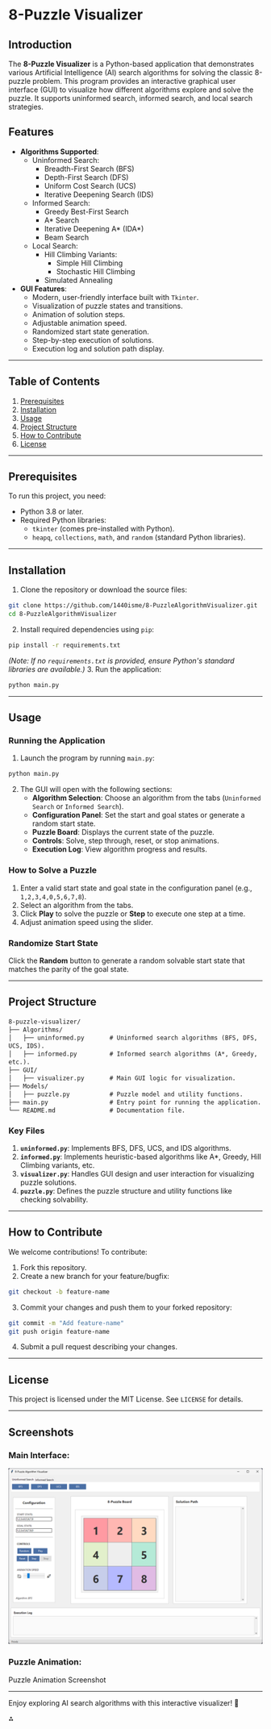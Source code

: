 # 8-Puzzle Visualizer

## Introduction

The **8-Puzzle Visualizer** is a Python-based application that demonstrates various Artificial Intelligence (AI) search algorithms for solving the classic 8-puzzle problem. This program provides an interactive graphical user interface (GUI) to visualize how different algorithms explore and solve the puzzle. It supports uninformed search, informed search, and local search strategies.

## Features

- **Algorithms Supported**:
  - Uninformed Search:
    - Breadth-First Search (BFS)
    - Depth-First Search (DFS)
    - Uniform Cost Search (UCS)
    - Iterative Deepening Search (IDS)
  - Informed Search:
    - Greedy Best-First Search
    - A\* Search
    - Iterative Deepening A* (IDA*)
    - Beam Search
  - Local Search:
    - Hill Climbing Variants:
      - Simple Hill Climbing
      - Stochastic Hill Climbing
    - Simulated Annealing
- **GUI Features**:
  - Modern, user-friendly interface built with `Tkinter`.
  - Visualization of puzzle states and transitions.
  - Animation of solution steps.
  - Adjustable animation speed.
  - Randomized start state generation.
  - Step-by-step execution of solutions.
  - Execution log and solution path display.

---

## Table of Contents

1. [Prerequisites](#prerequisites)
2. [Installation](#installation)
3. [Usage](#usage)
4. [Project Structure](#project-structure)
5. [How to Contribute](#how-to-contribute)
6. [License](#license)

---

## Prerequisites

To run this project, you need:

- Python 3.8 or later.
- Required Python libraries:
  - `tkinter` (comes pre-installed with Python).
  - `heapq`, `collections`, `math`, and `random` (standard Python libraries).

---

## Installation

1. Clone the repository or download the source files:

```bash
git clone https://github.com/1440isme/8-PuzzleAlgorithmVisualizer.git
cd 8-PuzzleAlgorithmVisualizer
```

2. Install required dependencies using `pip`:

```bash
pip install -r requirements.txt
```

_(Note: If no `requirements.txt` is provided, ensure Python's standard libraries are available.)_ 3. Run the application:

```bash
python main.py
```

---

## Usage

### Running the Application

1. Launch the program by running `main.py`:

```bash
python main.py
```

2. The GUI will open with the following sections:
   - **Algorithm Selection**: Choose an algorithm from the tabs (`Uninformed Search` or `Informed Search`).
   - **Configuration Panel**: Set the start and goal states or generate a random start state.
   - **Puzzle Board**: Displays the current state of the puzzle.
   - **Controls**: Solve, step through, reset, or stop animations.
   - **Execution Log**: View algorithm progress and results.

### How to Solve a Puzzle

1. Enter a valid start state and goal state in the configuration panel (e.g., `1,2,3,4,0,5,6,7,8`).
2. Select an algorithm from the tabs.
3. Click **Play** to solve the puzzle or **Step** to execute one step at a time.
4. Adjust animation speed using the slider.

### Randomize Start State

Click the **Random** button to generate a random solvable start state that matches the parity of the goal state.

---

## Project Structure

```
8-puzzle-visualizer/
├── Algorithms/
│   ├── uninformed.py       # Uninformed search algorithms (BFS, DFS, UCS, IDS).
│   ├── informed.py         # Informed search algorithms (A*, Greedy, etc.).
├── GUI/
│   ├── visualizer.py       # Main GUI logic for visualization.
├── Models/
│   ├── puzzle.py           # Puzzle model and utility functions.
├── main.py                 # Entry point for running the application.
└── README.md               # Documentation file.
```

### Key Files

1. **`uninformed.py`**: Implements BFS, DFS, UCS, and IDS algorithms.
2. **`informed.py`**: Implements heuristic-based algorithms like A\*, Greedy, Hill Climbing variants, etc.
3. **`visualizer.py`**: Handles GUI design and user interaction for visualizing puzzle solutions.
4. **`puzzle.py`**: Defines the puzzle structure and utility functions like checking solvability.

---

## How to Contribute

We welcome contributions! To contribute:

1. Fork this repository.
2. Create a new branch for your feature/bugfix:

```bash
git checkout -b feature-name
```

3. Commit your changes and push them to your forked repository:

```bash
git commit -m "Add feature-name"
git push origin feature-name
```

4. Submit a pull request describing your changes.

---

## License

This project is licensed under the MIT License. See `LICENSE` for details.

---

## Screenshots

### Main Interface:

![Main Interface Screenshot](screenshot.png)

### Puzzle Animation:

Puzzle Animation Screenshot

---

Enjoy exploring AI search algorithms with this interactive visualizer! 🎉

<div>⁂</div>

[^1]: [uninformed.py](https://github.com/1440isme/8-PuzzleAlgorithmVisualizer/blob/main/Algorithms/uninformed.py)
[^2]: [informed.py](https://github.com/1440isme/8-PuzzleAlgorithmVisualizer/blob/main/Algorithms/informed.py)
[^3]: [visualizer.py](https://github.com/1440isme/8-PuzzleAlgorithmVisualizer/blob/main/GUI/visualizer.py)
[^4]: [puzzle.py](https://github.com/1440isme/8-PuzzleAlgorithmVisualizer/blob/main/Models/puzzle.py)
[^5]: [main.py](https://github.com/1440isme/8-PuzzleAlgorithmVisualizer/blob/main/main.py)
